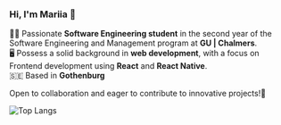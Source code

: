 ### Hi, I'm Mariia 👋

  👩‍💻 Passionate **Software Engineering student** in the second year of the Software Engineering and Management program at **GU | Chalmers**. \
  🖥️ Possess a solid background in **web development**, with a focus on Frontend development using **React** and **React Native**. \
  🇸🇪 Based in **Gothenburg** 

Open to collaboration and eager to contribute to innovative projects!🚀

![Top Langs](https://github-readme-stats.vercel.app/api/top-langs/?username=marichkazb&layout=compact)
<!--
**marichkazb/marichkazb** is a ✨ _special_ ✨ repository because its `README.md` (this file) appears on your GitHub profile.

Here are some ideas to get you started:

- 🔭 I’m currently working on ...
- 🌱 I’m currently learning ...
- 👯 I’m looking to collaborate on ...
- 🤔 I’m looking for help with ...
- 💬 Ask me about ...
- 📫 How to reach me: ...
- 😄 Pronouns: ...
- ⚡ Fun fact: ...
-->
